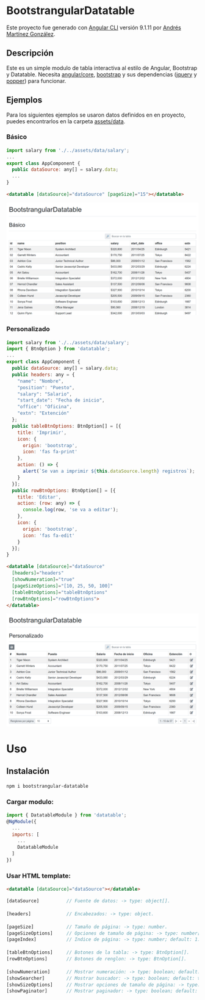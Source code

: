 # BootstrangularDatatable

Este proyecto fue generado con [Angular CLI](https://github.com/angular/angular-cli) versión 9.1.11 por [Andrés Martínez González](https://github.com/andres-geotec).

## Descripción

Este es un simple modulo de tabla interactiva al estilo de Angular, Bootstrap y Datatable. Necesita [angular/core](https://www.npmjs.com/package/@angular/core), [bootstrap](https://www.npmjs.com/package/bootstrap) y sus dependencias ([jquery](https://www.npmjs.com/package/jquery) y [popper](https://www.npmjs.com/package/popper.js)) para funcionar.

## Ejemplos

Para los siguientes ejemplos se usaron datos definidos en en proyecto, puedes encontrarlos en la carpeta [assets/data](./src/assets/data).

### Básico

```javascript
import salary from './../assets/data/salary';
...
export class AppComponent {
  public dataSource: any[] = salary.data;
  ...
}
```

```html
<datatable [dataSource]="dataSource" [pageSize]="15"></datatable>
```

![Salario básico](./docs/images/example-salary-basic.png)

### Personalizado

```javascript
import salary from './../assets/data/salary';
import { BtnOption } from 'datatable';
...
export class AppComponent {
  public dataSource: any[] = salary.data;
  public headers: any = {
    "name": "Nombre",
    "position": "Puesto",
    "salary": "Salario",
    "start_date": "Fecha de inicio",
    "office": "Oficina",
    "extn": "Extención"
  };
  public tableBtnOptions: BtnOption[] = [{
    title: 'Imprimir',
    icon: {
      origin: 'bootstrap',
      icon: 'fas fa-print'
    },
    action: () => {
      alert(`Se van a imprimir ${this.dataSource.length} registros`);
    }
  }];
  public rowBtnOptions: BtnOption[] = [{
    title: 'Editar',
    action: (row: any) => {
      console.log(row, 'se va a editar');
    },
    icon: {
      origin: 'bootstrap',
      icon: 'fas fa-edit'
    }
  }];
}
```

```html
<datatable [dataSource]="dataSource"
  [headers]="headers"
  [showNumeration]="true"
  [pageSizeOptions]="[10, 25, 50, 100]"
  [tableBtnOptions]="tableBtnOptions"
  [rowBtnOptions]="rowBtnOptions">
</datatable>
```

![Salario personalizado](./docs/images/example-salary-custom.png)

# Uso

## Instalación

```bash
npm i bootstrangular-datatable
```

### Cargar modulo:

```javascript
import { DatatableModule } from 'datatable';
@NgModule({
  ...
  imports: [
    ...
    DatatableModule
  ]
})
```

### Usar HTML template:

```html
<datatable [dataSource]="dataSource"></datatable>
```

```javascript
[dataSource]          // Fuente de datos: -> type: object[].

[headers]             // Encabezados: -> type: object.

[pageSize]            // Tamaño de página: -> type: number.
[pageSizeOptions]     // Opciones de tamaño de página: -> type: number[]; default: [].
[pageIndex]           // Indice de página: -> type: number; default: 1.

[tableBtnOptions]     // Botones de la tabla: -> type: BtnOption[].
[rowBtnOptions]       // Botones de renglon: -> type: BtnOption[].

[showNumeration]      // Mostrar numeración: -> type: boolean; default: true.
[showSearcher]        // Mostrar buscador: -> type: boolean; default: true.
[showSizeOptions]     // Mostrar opciones de tamaño de página: -> type: boolean; default: true.
[showPaginator]       // Mostrar paginador: -> type: boolean; default: true.
```
